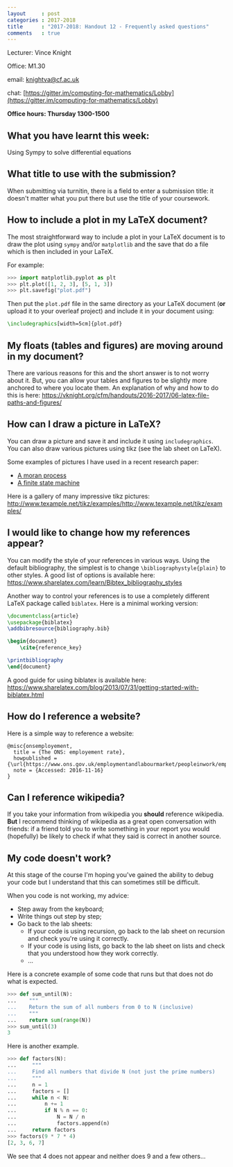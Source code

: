 ```yaml
---
layout     : post
categories : 2017-2018
title      : "2017-2018: Handout 12 - Frequently asked questions"
comments   : true
---
```


Lecturer: Vince Knight

Office: M1.30

email: knightva@cf.ac.uk

chat: [https://gitter.im/computing-for-mathematics/Lobby](https://gitter.im/computing-for-mathematics/Lobby)

**Office hours: Thursday 1300-1500**

## What you have learnt this week:

Using Sympy to solve differential equations

## What title to use with the submission?

When submitting via turnitin, there is a field to enter a submission title: it
doesn't matter what you put there but use the title of your coursework.

## How to include a plot in my LaTeX document?

The most straightforward way to include a plot in your LaTeX document is to draw
the plot using `sympy` and/or `matplotlib` and the save that do a file which is
then included in your LaTeX.

For example:

```python
>>> import matplotlib.pyplot as plt
>>> plt.plot([1, 2, 3], [5, 1, 3])
>>> plt.savefig("plot.pdf")
```

Then put the `plot.pdf` file in the same directory as your LaTeX document
(**or** upload it to your overleaf project) and include it in your document
using:

```latex
\includegraphics[width=5cm]{plot.pdf}
```

## My floats (tables and figures) are moving around in my document?

There are various reasons for this and the short answer is to not worry about
it. But, you can allow your tables and figures to be slightly more anchored to
where you locate them. An explanation of why and how to do this is here:
https://vknight.org/cfm/handouts/2016-2017/06-latex-file-paths-and-figures/

## How can I draw a picture in LaTeX?

You can draw a picture and save it and include it using `includegraphics`. You
can also draw various pictures using tikz (see the lab sheet on LaTeX).

Some examples of pictures I have used in a recent research paper:

- [A moran
  process](https://github.com/Axelrod-Python/axelrod-moran/blob/master/tex/moran_process.tex)
- [A finite state
  machine](https://github.com/Axelrod-Python/axelrod-moran/blob/master/tex/fsm_one.tex)

Here is a gallery of many impressive tikz
pictures: http://www.texample.net/tikz/examples/http://www.texample.net/tikz/examples/

## I would like to change how my references appear?

You can modify the style of your references in various ways. Using the default
bibliography, the simplest is to change `\bibliographystyle{plain}` to other
styles. A good list of options is available here:
https://www.sharelatex.com/learn/Bibtex_bibliography_styles

Another way to control your references is to use a completely different LaTeX
package called `biblatex`. Here is a minimal working version:

```latex
\documentclass{article}
\usepackage{biblatex}
\addbibresource{bibliography.bib}

\begin{document}
    \cite{reference_key}

\printbibliography
\end{document}
```

A good guide for using biblatex is available here:
https://www.sharelatex.com/blog/2013/07/31/getting-started-with-biblatex.html

## How do I reference a website?

Here is a simple way to reference a website:

```
@misc{onsemployement,
  title = {The ONS: employement rate},
  howpublished = {\url{https://www.ons.gov.uk/employmentandlabourmarket/peopleinwork/employmentandemployeetypes/timeseries/lf24/lms}},
  note = {Accessed: 2016-11-16}
}
```

## Can I reference wikipedia?

If you take your information from wikipedia you **should** reference wikipedia.
**But** I recommend thinking of wikipedia as a great open conversation with
friends: if a friend told you to write something in your report you would
(hopefully) be likely to check if what they said is correct in another source.

## My code doesn't work?

At this stage of the course I'm hoping you've gained the ability to debug your
code but I understand that this can sometimes still be difficult.

When you code is not working, my advice:

- Step away from the keyboard;
- Write things out step by step;
- Go back to the lab sheets:
  - If your code is using recursion, go back to the lab sheet on recursion and
    check you're using it correctly.
  - If your code is using lists, go back to the lab sheet on lists and check
    that you understood how they work correctly.
  - ...

Here is a concrete example of some code that runs but that does not do what is
expected.

```python
>>> def sum_until(N):
...    """
...    Return the sum of all numbers from 0 to N (inclusive)
...    """
...    return sum(range(N))
>>> sum_until(3)
3

```

Here is another example.

```python
>>> def factors(N):
...     """
...     Find all numbers that divide N (not just the prime numbers)
...     """
...     n = 1
...     factors = []
...     while n < N:
...         n += 1
...         if N % n == 0:
...             N = N / n
...             factors.append(n)
...     return factors
>>> factors(9 * 7 * 4)
[2, 3, 6, 7]

```

We see that 4 does not appear and neither does 9 and a few others...
